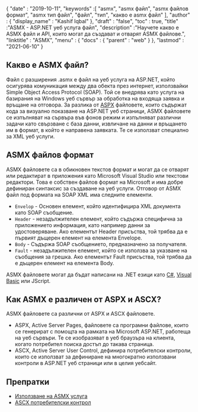 {
  "date" : "2019-10-11",
  "keywords" :[ "asmx", "asmx файл", "asmx файлов формат", "asmx тип файл", "файл", "тип", "какво е asmx файл" ],
  "author" : {
    "display_name" : "Kashif Iqbal"
},
  "draft" : "false",
  "toc" : true,
  "title" :"ASMX - ASP.NET уеб услуга файл",
  "description" :"Научете какво е ASMX файл и API, които могат да създават и отварят ASMX файлове.",
  "linktitle" : "ASMX",
  "menu" : {
    "docs" : {
      "parent" : "web"
}
},
  "lastmod" : "2021-06-10"
}

## Какво е ASMX файл?

Файл с разширения .asmx е файл на уеб услуга на ASP.NET, който осигурява комуникация между два обекта през интернет, използвайки Simple Object Access Protocol (SOAP). Той се внедрява като услуга на базирания на Windows уеб сървър за обработка на входяща заявка и връщане на отговора. За разлика от [ASPX](/bg/web/aspx/) файловете, които съдържат кода за визуално показване на ASP.NET уеб страници, ASMX файловете се изпълняват на сървъра във фонов режим и изпълняват различни задачи като свързване с база данни, извличане на данни и връщането им в формат, в който е направена заявката. Те се използват специално за XML уеб услуги.

## ASMX файлов формат

ASMX файловете са в обикновен текстов формат и могат да се отварят или редактират в приложения като Microsoft Visual Studio или текстови редактори. Това е собствен файлов формат на Microsoft и има добре дефиниран синтаксис за създаване на уеб услуги. Отговор от ASMX файл под формата на SOAP XML има следните елементи.

* `Envelop` - Основен елемент, който идентифицира XML документа като SOAP съобщение.
* `Header` - незадължителен елемент, който съдържа специфична за приложението информация, като например данни за удостоверяване. Ако елементът Header присъства, той трябва да е първият дъщерен елемент на елемента Envelope.
* `Body` - Съдържа SOAP съобщението, предназначено за получателя.
* `Fault` - незадължителен елемент, който се използва за указване на съобщения за грешка. Ако елементът Fault присъства, той трябва да е дъщерен елемент на елемента Body.

ASMX файловете могат да бъдат написани на .NET езици като [C#](/bg/programming/cs/), [Visual Basic](/bg/programming/vb/) или JScript.

## Как ASMX е различен от ASPX и ASCX?

ASMX файловете са различни от ASPX и ASCX файловете.

* ASPX, Active Server Pages, файловете са програмни файлове, които се генерират с помощта на рамката на Microsoft ASP.NET, работеща на уеб сървъри. Те се изобразяват в уеб браузъра на клиента, когато потребител поиска достъп до такава страница.
* ASCX, Active Server User Control, дефинира потребителски контроли, които се използват за дефиниране на многократно използвани контроли в ASP.NET уеб страници или в целия уебсайт.

## Препратки

* [Използване на ASMX услуга](https://docs.microsoft.com/en-us/xamarin/xamarin-forms/data-cloud/web-services/asmx)
* [ASCX потребителски контрол](https://beansoftware.com/ASP.NET-Tutorials/User-Control.aspx)

